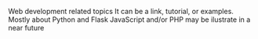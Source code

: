 Web development related topics
It can be a link, tutorial, or examples.
Mostly about Python and Flask
JavaScript and/or PHP may be ilustrate in a near future
